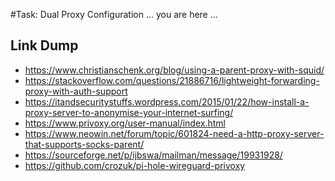 #Task: Dual Proxy Configuration
... you are here ...
## Link Dump
* https://www.christianschenk.org/blog/using-a-parent-proxy-with-squid/
* https://stackoverflow.com/questions/21886716/lightweight-forwarding-proxy-with-auth-support
* https://itandsecuritystuffs.wordpress.com/2015/01/22/how-install-a-proxy-server-to-anonymise-your-internet-surfing/
* https://www.privoxy.org/user-manual/index.html
* https://www.neowin.net/forum/topic/601824-need-a-http-proxy-server-that-supports-socks-parent/
* https://sourceforge.net/p/ijbswa/mailman/message/19931928/
* https://github.com/crozuk/pi-hole-wireguard-privoxy
